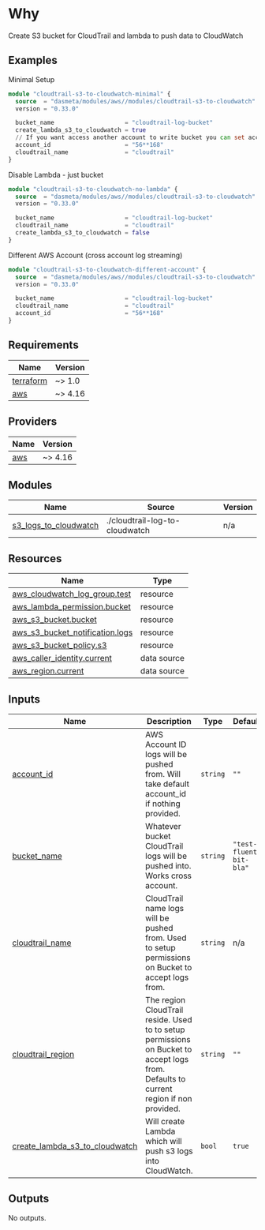 <!-- BEGINNING OF PRE-COMMIT-TERRAFORM DOCS HOOK -->

# Why

Create S3 bucket for CloudTrail and lambda to push data to CloudWatch

## Examples

Minimal Setup

```terraform
module "cloudtrail-s3-to-cloudwatch-minimal" {
  source  = "dasmeta/modules/aws//modules/cloudtrail-s3-to-cloudwatch"
  version = "0.33.0"

  bucket_name                    = "cloudtrail-log-bucket"
  create_lambda_s3_to_cloudwatch = true
  // If you want access another account to write bucket you can set account id , if you use cloudtrail and s3 bucket same account you shouldn't set this variable
  account_id                     = "56**168"
  cloudtrail_name                = "cloudtrail"
}
```

Disable Lambda - just bucket

```terraform
module "cloudtrail-s3-to-cloudwatch-no-lambda" {
  source  = "dasmeta/modules/aws//modules/cloudtrail-s3-to-cloudwatch"
  version = "0.33.0"

  bucket_name                    = "cloudtrail-log-bucket"
  cloudtrail_name                = "cloudtrail"
  create_lambda_s3_to_cloudwatch = false
}
```

Different AWS Account (cross account log streaming)

```terraform
module "cloudtrail-s3-to-cloudwatch-different-account" {
  source  = "dasmeta/modules/aws//modules/cloudtrail-s3-to-cloudwatch"
  version = "0.33.0"

  bucket_name                    = "cloudtrail-log-bucket"
  cloudtrail_name                = "cloudtrail"
  account_id                     = "56**168"
}
```

## Requirements

| Name                                                                     | Version |
| ------------------------------------------------------------------------ | ------- |
| <a name="requirement_terraform"></a> [terraform](#requirement_terraform) | ~> 1.0  |
| <a name="requirement_aws"></a> [aws](#requirement_aws)                   | ~> 4.16 |

## Providers

| Name                                             | Version |
| ------------------------------------------------ | ------- |
| <a name="provider_aws"></a> [aws](#provider_aws) | ~> 4.16 |

## Modules

| Name                                                                                               | Source                         | Version |
| -------------------------------------------------------------------------------------------------- | ------------------------------ | ------- |
| <a name="module_s3_logs_to_cloudwatch"></a> [s3_logs_to_cloudwatch](#module_s3_logs_to_cloudwatch) | ./cloudtrail-log-to-cloudwatch | n/a     |

## Resources

| Name                                                                                                                                  | Type        |
| ------------------------------------------------------------------------------------------------------------------------------------- | ----------- |
| [aws_cloudwatch_log_group.test](https://registry.terraform.io/providers/hashicorp/aws/latest/docs/resources/cloudwatch_log_group)     | resource    |
| [aws_lambda_permission.bucket](https://registry.terraform.io/providers/hashicorp/aws/latest/docs/resources/lambda_permission)         | resource    |
| [aws_s3_bucket.bucket](https://registry.terraform.io/providers/hashicorp/aws/latest/docs/resources/s3_bucket)                         | resource    |
| [aws_s3_bucket_notification.logs](https://registry.terraform.io/providers/hashicorp/aws/latest/docs/resources/s3_bucket_notification) | resource    |
| [aws_s3_bucket_policy.s3](https://registry.terraform.io/providers/hashicorp/aws/latest/docs/resources/s3_bucket_policy)               | resource    |
| [aws_caller_identity.current](https://registry.terraform.io/providers/hashicorp/aws/latest/docs/data-sources/caller_identity)         | data source |
| [aws_region.current](https://registry.terraform.io/providers/hashicorp/aws/latest/docs/data-sources/region)                           | data source |

## Inputs

| Name                                                                                                                        | Description                                                                                                                           | Type     | Default                 | Required |
| --------------------------------------------------------------------------------------------------------------------------- | ------------------------------------------------------------------------------------------------------------------------------------- | -------- | ----------------------- | :------: |
| <a name="input_account_id"></a> [account_id](#input_account_id)                                                             | AWS Account ID logs will be pushed from. Will take default account_id if nothing provided.                                            | `string` | `""`                    |    no    |
| <a name="input_bucket_name"></a> [bucket_name](#input_bucket_name)                                                          | Whatever bucket CloudTrail logs will be pushed into. Works cross account.                                                             | `string` | `"test-fluent-bit-bla"` |    no    |
| <a name="input_cloudtrail_name"></a> [cloudtrail_name](#input_cloudtrail_name)                                              | CloudTrail name logs will be pushed from. Used to setup permissions on Bucket to accept logs from.                                    | `string` | n/a                     |   yes    |
| <a name="input_cloudtrail_region"></a> [cloudtrail_region](#input_cloudtrail_region)                                        | The region CloudTrail reside. Used to to setup permissions on Bucket to accept logs from. Defaults to current region if non provided. | `string` | `""`                    |    no    |
| <a name="input_create_lambda_s3_to_cloudwatch"></a> [create_lambda_s3_to_cloudwatch](#input_create_lambda_s3_to_cloudwatch) | Will create Lambda which will push s3 logs into CloudWatch.                                                                           | `bool`   | `true`                  |    no    |

## Outputs

No outputs.

<!-- END OF PRE-COMMIT-TERRAFORM DOCS HOOK -->
